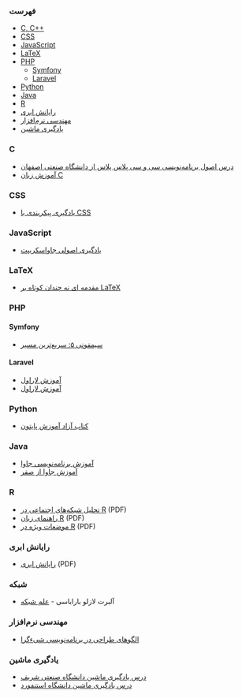 ### فهرست

* [C, C++](#c)
* [CSS](#css)
* [JavaScript](#javascript)
* [LaTeX](#latex)
* [PHP](#php)
  * [Symfony](#symfony)
  * [Laravel](#laravel)
* [Python](#python)
* [Java](#java)
* [R](#r)
* [رایانش ابری](#%D8%B1%D8%A7%DB%8C%D8%A7%D9%86%D8%B4-%D8%A7%D8%A8%D8%B1%DB%8C)
* [مهندسی نرم‌افزار](#%D9%85%D9%87%D9%86%D8%AF%D8%B3%DB%8C-%D9%86%D8%B1%D9%85%E2%80%8C%D8%A7%D9%81%D8%B2%D8%A7%D8%B1)
* [یادگیری ماشین](#%db%8c%d8%a7%d8%af%da%af%db%8c%d8%b1%db%8c-%d9%85%d8%a7%d8%b4%db%8c%d9%86)


### C
* [درس اصول برنامه‌نویسی سی و سی پلاس پلاس از دانشگاه صنعتی اصفهان](https://maktabkhooneh.org/course/%D8%A7%D8%B5%D9%88%D9%84-%D8%A8%D8%B1%D9%86%D8%A7%D9%85%D9%87-%D9%86%D9%88%DB%8C%D8%B3%DB%8C-C-%D9%88-C-mk68/)
* [آموزش زبان C](https://toplearn.com/courses/3255/%D8%A2%D9%85%D9%88%D8%B2%D8%B4-%D8%B1%D8%A7%DB%8C%DA%AF%D8%A7%D9%86-%D8%B2%D8%A8%D8%A7%D9%86-c)

### CSS

* [یادگیری پیکربندی با CSS](http://fa.learnlayout.com)


### JavaScript

* [یادگیری اصولی جاواسکریپت](https://github.com/Mariotek/BetterUnderstandingOfJavascript)


### LaTeX

* [مقدمه ای نه چندان کوتاه بر LaTeX](http://www.ctan.org/tex-archive/info/lshort/persian)


### PHP

#### Symfony

* [سیمفونی ۵: سریع‌ترین مسیر](https://symfony.com/doc/current/the-fast-track/fa/index.html)

#### Laravel
* [آموزش لاراول](https://roocket.ir/series/learn-laravel)
* [آموزش لاراول](http://www.alefyar.com/laravel-tutorial)

### Python

* [کتاب آزاد آموزش پایتون](http://python.coderz.ir)

### Java
* [آموزش  برنامه‌نویسی جاوا](https://javacup.ir/javacup-training-videos/)
* [آموزش جاوا از صفر](https://toplearn.com/courses/85/%D8%A2%D9%85%D9%88%D8%B2%D8%B4-%D8%AC%D8%A7%D9%88%D8%A7-%D8%A7%D8%B2-%D8%B5%D9%81%D8%B1)

### R

* [تحلیل شبکه‌های اجتماعی در R](http://cran.r-project.org/doc/contrib/Raeesi-SNA_in_R_in_Farsi.pdf) (PDF)
* [راهنمای زبان R](http://cran.r-project.org/doc/contrib/Mousavi-R-lang_in_Farsi.pdf) (PDF)
* [موضعات ویژه در R](http://cran.r-project.org/doc/contrib/Mousavi-R_topics_in_Farsi.pdf) (PDF)


### رایانش ابری

* [رایانش ابری](http://docs.occc.ir/books/Main%20Book-20110110_2.pdf) (PDF)


### شبکه

* آلبرت لازلو باراباسی -  [علم شبکه](http://networksciencebook.com)


### مهندسی نرم‌افزار

* [الگوهای طراحی در برنامه‌نویسی شیء‌گرا](https://github.com/khajavi/Practical-Design-Patterns)

### یادگیری ماشین
* [درس یادگیری ماشین دانشگاه صنعتی شریف](https://maktabkhooneh.org/course/273-%DB%8C%D8%A7%D8%AF%DA%AF%DB%8C%D8%B1%DB%8C-%D9%85%D8%A7%D8%B4%DB%8C%D9%86-mk273/)
* [درس یادگیری ماشین دانشگاه استنفورد](https://maktabkhooneh.org/course/35-%DB%8C%D8%A7%D8%AF%DA%AF%DB%8C%D8%B1%DB%8C-%D9%85%D8%A7%D8%B4%DB%8C%D9%86-mk35/)